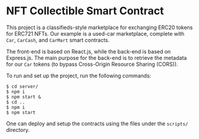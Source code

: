 # NFT Collectible Smart Contract

This project is a classifieds-style marketplace for exchanging ERC20 tokens for ERC721 NFTs. Our example is a used-car marketplace, complete with `Car`, `CarCash`, and `CarMart` smart contracts.

The front-end is based on React.js, while the back-end is based on Express.js. The main purpose for the back-end is to retrieve the metadata for our `Car` tokens (to bypass Cross-Origin Resource Sharing (CORS)).

To run and set up the project, run the following commands:
```
$ cd server/
$ npm i
$ npm start &
$ cd ..
$ npm i
$ npm start
```

One can deploy and setup the contracts using the files under the `scripts/` directory.
